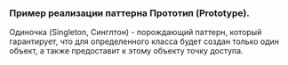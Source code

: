 ### Пример реализации паттерна Прототип (Prototype).
Одиночка (Singleton, Синглтон) - порождающий паттерн, который гарантирует, что для определенного
класса будет создан только один объект, а также предоставит к этому объекту точку доступа.